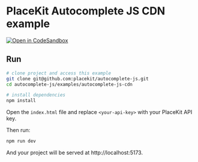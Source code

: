 # PlaceKit Autocomplete JS CDN example

[![Open in CodeSandbox](https://img.shields.io/badge/Open%20in-CodeSandbox-blue?style=flat-square&logo=codesandbox)](https://githubbox.com/placekit/autocomplete-js/tree/main/examples/autocomplete-js-cdn)

## Run

```sh
# clone project and access this example
git clone git@github.com:placekit/autocomplete-js.git
cd autocomplete-js/examples/autocomplete-js-cdn

# install dependencies
npm install
```

Open the `index.html` file and replace `<your-api-key>` with your PlaceKit API key.

Then run:

```sh
npm run dev
```

And your project will be served at http://localhost:5173.